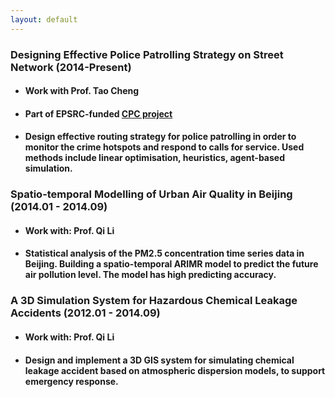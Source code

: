 ```yaml
---
layout: default
---
```

### Designing Effective Police Patrolling Strategy on Street Network (2014-Present)
* #### Work with Prof. Tao Cheng
* #### Part of EPSRC-funded [CPC project](http://www.ucl.ac.uk/cpc/)
* #### Design effective routing strategy for police patrolling in order to monitor the crime hotspots and respond to calls for service. Used methods include linear optimisation, heuristics, agent-based simulation.
### Spatio-temporal Modelling of Urban Air Quality in Beijing (2014.01 - 2014.09)
* #### Work with: Prof. Qi Li
* #### Statistical analysis of the PM2.5 concentration time series data in Beijing. Building a spatio-temporal ARIMR model to predict the future air pollution level. The model has high predicting accuracy.   
### A 3D Simulation System for Hazardous Chemical Leakage Accidents (2012.01 - 2014.09)
* #### Work with: Prof. Qi Li
* #### Design and implement a 3D GIS system for simulating chemical leakage accident based on atmospheric dispersion models, to support emergency response.


